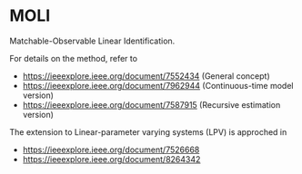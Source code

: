 # MOLI

Matchable-Observable Linear Identification.

For details on the method, refer to
- https://ieeexplore.ieee.org/document/7552434 (General concept)
- https://ieeexplore.ieee.org/document/7962944 (Continuous-time model version)
- https://ieeexplore.ieee.org/document/7587915 (Recursive estimation version)

The extension to Linear-parameter varying systems (LPV) is approched in
- https://ieeexplore.ieee.org/document/7526668
- https://ieeexplore.ieee.org/document/8264342

